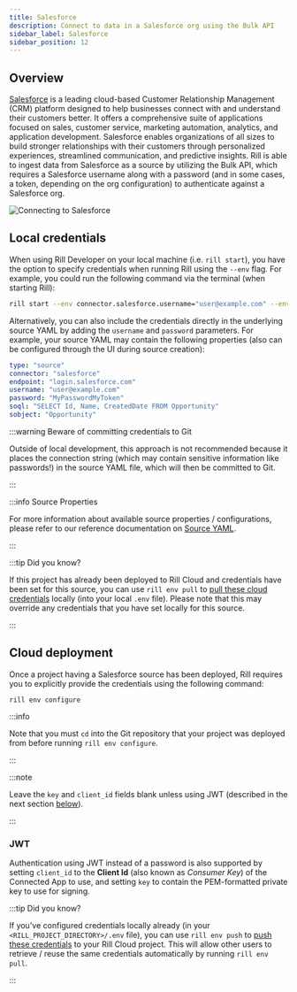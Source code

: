 ```yaml
---
title: Salesforce
description: Connect to data in a Salesforce org using the Bulk API
sidebar_label: Salesforce
sidebar_position: 12
---
```


<!-- WARNING: There are links to this page in source code. If you move it, find and replace the links and consider adding a redirect in docusaurus.config.js. -->

## Overview

[Salesforce](https://www.salesforce.com/) is a leading cloud-based Customer Relationship Management (CRM) platform designed to help businesses connect with and understand their customers better. It offers a comprehensive suite of applications focused on sales, customer service, marketing automation, analytics, and application development. Salesforce enables organizations of all sizes to build stronger relationships with their customers through personalized experiences, streamlined communication, and predictive insights. Rill is able to ingest data from Salesforce as a source by utilizing the Bulk API, which requires a Salesforce username along with a password (and in some cases, a token, depending on the org configuration) to authenticate against a Salesforce org.

![Connecting to Salesforce](/img/reference/connectors/salesforce/salesforce.png)

## Local credentials

When using Rill Developer on your local machine (i.e. `rill start`), you have the option to specify credentials when running Rill using the `--env` flag. For example, you could run the following command via the terminal (when starting Rill):
```bash
rill start --env connector.salesforce.username="user@example.com" --env connector.salesforce.password="MyPasswordMyToken"
```

Alternatively, you can also include the credentials directly in the underlying source YAML by adding the `username` and `password` parameters. For example, your source YAML may contain the following properties (also can be configured through the UI during source creation):
```yaml
type: "source"
connector: "salesforce"
endpoint: "login.salesforce.com"
username: "user@example.com"
password: "MyPasswordMyToken"
soql: "SELECT Id, Name, CreatedDate FROM Opportunity"
sobject: "Opportunity"
```

:::warning Beware of committing credentials to Git

Outside of local development, this approach is not recommended because it places the connection string (which may contain sensitive information like passwords!) in the source YAML file, which will then be committed to Git.

:::

:::info Source Properties

For more information about available source properties / configurations, please refer to our reference documentation on [Source YAML](../../reference/project-files/index.md).

:::

:::tip Did you know?

If this project has already been deployed to Rill Cloud and credentials have been set for this source, you can use `rill env pull` to [pull these cloud credentials](/build/credentials/credentials.md#rill-env-pull) locally (into your local `.env` file). Please note that this may override any credentials that you have set locally for this source.

:::

## Cloud deployment

Once a project having a Salesforce source has been deployed, Rill requires you to explicitly provide the credentials using the following command:

```
rill env configure
```


:::info

Note that you must `cd` into the Git repository that your project was deployed from before running `rill env configure`.

:::

:::note

Leave the `key` and `client_id` fields blank unless using JWT (described in the next section [below](#jwt)).

:::

### JWT

Authentication using JWT instead of a password is also supported by setting
`client_id` to the **Client Id** (also known as _Consumer Key_) of the Connected App
to use, and setting `key` to contain the PEM-formatted private key to use for
signing.

:::tip Did you know?

If you've configured credentials locally already (in your `<RILL_PROJECT_DIRECTORY>/.env` file), you can use `rill env push` to [push these credentials](/build/credentials/credentials.md#rill-env-push) to your Rill Cloud project. This will allow other users to retrieve / reuse the same credentials automatically by running `rill env pull`.

:::